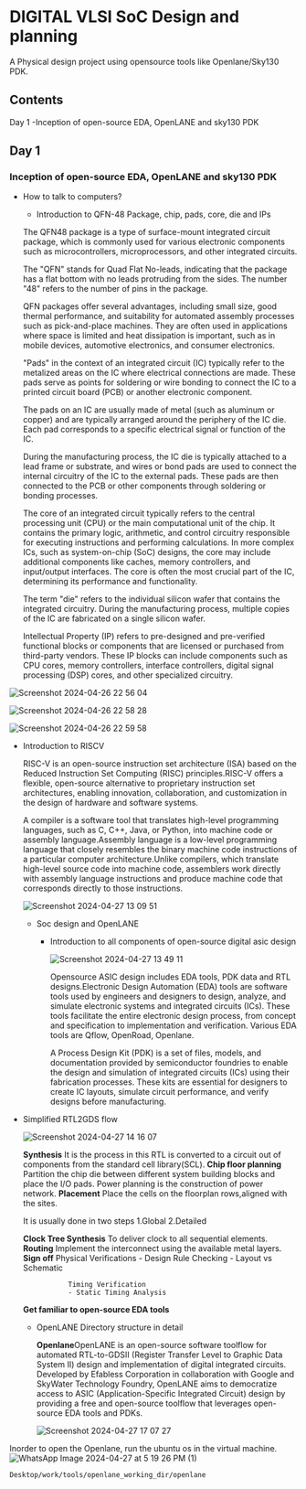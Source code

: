 
     
# DIGITAL VLSI SoC Design and planning

A Physical design project using opensource tools like Openlane/Sky130 PDK. 




## Contents

Day 1
-Inception of open-source EDA, OpenLANE and sky130 PDK

## Day 1
### Inception of open-source EDA, OpenLANE and sky130 PDK

   - How to talk to computers?
     - Introduction to QFN-48 Package, chip, pads, core, die and IPs

     The QFN48 package is a type of surface-mount integrated circuit package, which is commonly used for various electronic components such as microcontrollers, microprocessors, and other integrated circuits. 

     The "QFN" stands for Quad Flat No-leads, indicating that the package has a flat bottom with no leads protruding from the sides. The number "48" refers to the number of pins in the package.

     QFN packages offer several advantages, including small size, good thermal performance, and suitability for automated assembly processes such as pick-and-place machines. They are often used in applications where space is limited and heat dissipation is important, such as in mobile devices, automotive electronics, and consumer electronics.
     
     "Pads" in the context of an integrated circuit (IC) typically refer to the metalized areas on the IC where electrical connections are made. These pads serve as points for soldering or wire bonding to connect the IC to a printed circuit board (PCB) or another electronic component.

     The pads on an IC are usually made of metal (such as aluminum or copper) and are typically arranged around the periphery of the IC die. Each pad corresponds to a specific electrical signal or function of the IC.

     During the manufacturing process, the IC die is typically attached to a lead frame or substrate, and wires or bond pads are used to connect the internal circuitry of the IC to the external pads. These pads are then connected to the PCB or other components through soldering or bonding processes.

     The core of an integrated circuit typically refers to the central processing unit (CPU) or the main computational unit of the chip. It contains the primary logic, arithmetic, and control circuitry responsible for executing instructions and performing calculations. In more complex ICs, such as system-on-chip (SoC) designs, the core may include additional components like caches, memory controllers, and input/output interfaces. The core is often the most crucial part of the IC, determining its performance and functionality.

     The term "die" refers to the individual silicon wafer that contains the integrated circuitry. During the manufacturing process, multiple copies of the IC are fabricated on a single silicon wafer.

     Intellectual Property (IP) refers to pre-designed and pre-verified functional blocks or components that are licensed or purchased from third-party vendors. These IP blocks can include components such as CPU cores, memory controllers, interface controllers, digital signal processing (DSP) cores, and other specialized circuitry. 



     
![Screenshot 2024-04-26 22 56 04](https://github.com/ASIFMUHAMMED756/physical_design/assets/95519417/cfa5f632-a02e-4740-b6a7-a1b420bd9c52)

     
![Screenshot 2024-04-26 22 58 28](https://github.com/ASIFMUHAMMED756/physical_design/assets/95519417/eb37b401-5716-47e5-b286-a5ce2fafa477)

![Screenshot 2024-04-26 22 59 58](https://github.com/ASIFMUHAMMED756/physical_design/assets/95519417/72ad3e25-1a4b-4824-9131-bc54da2d2e24)

- Introduction to RISCV
  
  RISC-V is an open-source instruction set architecture (ISA) based on the Reduced Instruction Set Computing (RISC) principles.RISC-V offers a flexible, open-source alternative to proprietary instruction set architectures, enabling innovation, collaboration, and customization in the design of hardware and software systems.

  A compiler is a software tool that translates high-level programming languages, such as C, C++, Java, or Python, into machine code or assembly language.Assembly language is a low-level programming language that closely resembles the binary machine code instructions of a particular computer architecture.Unlike compilers, which translate high-level source code into machine code, assemblers work directly with assembly language instructions and produce machine code that corresponds directly to those instructions.

  ![Screenshot 2024-04-27 13 09 51](https://github.com/ASIFMUHAMMED756/physical_design/assets/95519417/693a4202-e495-4c8a-8280-3f0da372d7eb)

  - Soc design and OpenLANE
    - Introduction to all components of open-source digital asic design
   
      ![Screenshot 2024-04-27 13 49 11](https://github.com/ASIFMUHAMMED756/physical_design/assets/95519417/7eb28597-31d4-4cab-8d50-ef66192d5e27)

      Opensource ASIC design includes EDA tools, PDK data and RTL designs.Electronic Design Automation (EDA) tools are software tools used by engineers and designers to design, analyze, and simulate electronic systems and integrated circuits (ICs). These tools facilitate the entire electronic design process, from concept and specification to implementation and verification. Various EDA tools are Qflow, OpenRoad, Openlane.

      A Process Design Kit (PDK) is a set of files, models, and documentation provided by semiconductor foundries to enable the design and simulation of integrated circuits (ICs) using their fabrication processes. These kits are essential for designers to create IC layouts, simulate circuit performance, and verify designs before manufacturing.

- Simplified RTL2GDS flow
  
  ![Screenshot 2024-04-27 14 16 07](https://github.com/ASIFMUHAMMED756/physical_design/assets/95519417/d3622a2e-fe21-40f5-b6e2-b4e74dc7f974)

  **Synthesis** It is the process in this RTL is converted to a circuit out of components from the standard cell library(SCL).
  **Chip floor planning** Partition the chip die between different system building blocks and place the I/O pads.
                           Power planning is the construction of power network.
  **Placement** Place the cells on the floorplan rows,aligned with the sites.

  It is usually done in two steps
  1.Global
  2.Detailed

  **Clock Tree Synthesis** To deliver clock to all sequential elements.
  **Routing** Implement the interconnect using the available metal layers.
  **Sign off** Physical Verifications
                 - Design Rule Checking
                 - Layout vs Schematic
  
                 Timing Verification
                 - Static Timing Analysis

  **Get familiar to open-source EDA tools**

  - OpenLANE Directory structure in detail
 
    **Openlane**OpenLANE is an open-source software toolflow for automated RTL-to-GDSII (Register Transfer Level to Graphic Data System II) design and implementation of digital integrated circuits. Developed by Efabless Corporation in collaboration with Google and SkyWater Technology Foundry, OpenLANE aims to democratize access to ASIC (Application-Specific Integrated Circuit) design by providing a free and open-source toolflow that leverages open-source EDA tools and PDKs.

    ![Screenshot 2024-04-27 17 07 27](https://github.com/ASIFMUHAMMED756/physical_design/assets/95519417/ce657753-7f7d-45ef-8338-e9739ae03005)

Inorder to open the Openlane, run the ubuntu os in the virtual machine.
![WhatsApp Image 2024-04-27 at 5 19 26 PM (1)](https://github.com/ASIFMUHAMMED756/physical_design/assets/95519417/190fac3f-b0c8-4d40-a586-4f2bf3dc7b82)

`Desktop/work/tools/openlane_working_dir/openlane`

    




    


  

